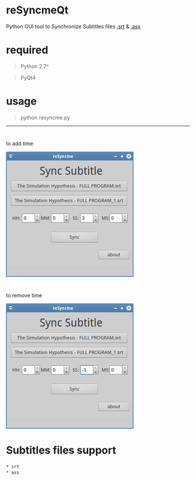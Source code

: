 # reSyncmeQt
Python GUI tool to Synchronize Subtitles files [.srt](https://en.wikipedia.org/wiki/SubRip) & [.ass](https://en.wikipedia.org/wiki/SubStation_Alpha)


# required

> Python 2.7^

> PyQt4 

# usage

> python resyncme.py

-------------
# 

to add time 

![png](https://raw.githubusercontent.com/MGF15/reSyncmeQt/877426be416d6062b6637b5c86da227634763ccd/add.png)

#

to remove time

![img](https://raw.githubusercontent.com/MGF15/reSyncmeQt/877426be416d6062b6637b5c86da227634763ccd/remove.png)

#

# Subtitles files support 

  ``` 
  * srt
  * ass 
  ```
